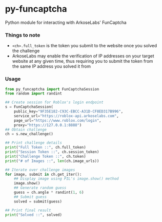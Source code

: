 # py-funcaptcha
Python module for interacting with ArkoseLabs' FunCaptcha

### Things to note
- `<ch>.full_token` is the token you submit to the website once you solved the challenge
- ArkoseLabs may enable the verification of IP addresses on your target website at any given time, thus requiring you to submit the token from the same IP address you solved it from

### Usage
```python
from py_funcaptcha import FunCaptchaSession
from random import randint

## Create session for Roblox's login endpoint
s = FunCaptchaSession(
    public_key="9F35E182-C93C-EBCC-A31D-CF8ED317B996",
    service_url="https://roblox-api.arkoselabs.com",
    page_url="https://www.roblox.com/login",
    proxy="https://127.0.0.1:8888")
## Obtain challenge
ch = s.new_challenge()

## Print challenge details
print("Full Token ::", ch.full_token)
print("Session Token ::", ch.session_token)
print("Challenge Token ::", ch.token)
print("# of Images ::", len(ch.image_urls))

## Iterate over challenge images
for image, submit in ch.get_iter():
    ## Display image using PIL's image.show() method
    image.show()
    ## Generate random guess
    guess = ch.angle * randint(1, 6)
    ## Submit guess
    solved = submit(guess)

## Print final result
print("Solved ::", solved)
```
